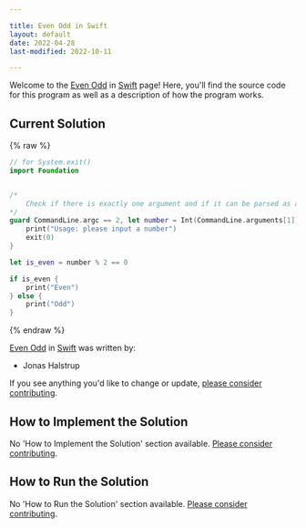 ```yaml
---

title: Even Odd in Swift
layout: default
date: 2022-04-28
last-modified: 2022-10-11

---
```


Welcome to the [Even Odd](https://sampleprograms.io/projects/even-odd) in [Swift](https://sampleprograms.io/languages/swift) page! Here, you'll find the source code for this program as well as a description of how the program works.

## Current Solution

{% raw %}

```swift
// for System.exit()
import Foundation


/*
    Check if there is exactly one argument and if it can be parsed as an integer
*/
guard CommandLine.argc == 2, let number = Int(CommandLine.arguments[1]) else {
    print("Usage: please input a number")
    exit(0)
}

let is_even = number % 2 == 0

if is_even {
    print("Even")
} else {
    print("Odd")
}
```

{% endraw %}

[Even Odd](https://sampleprograms.io/projects/even-odd) in [Swift](https://sampleprograms.io/languages/swift) was written by:

- Jonas Halstrup

If you see anything you'd like to change or update, [please consider contributing](https://github.com/TheRenegadeCoder/sample-programs).

## How to Implement the Solution

No 'How to Implement the Solution' section available. [Please consider contributing](https://github.com/TheRenegadeCoder/sample-programs-website).

## How to Run the Solution

No 'How to Run the Solution' section available. [Please consider contributing](https://github.com/TheRenegadeCoder/sample-programs-website).